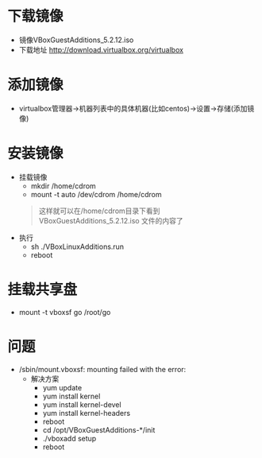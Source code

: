# 下载镜像
- 镜像VBoxGuestAdditions_5.2.12.iso 
- 下载地址 http://download.virtualbox.org/virtualbox
# 添加镜像
- virtualbox管理器->机器列表中的具体机器(比如centos)->设置->存储(添加镜像)
# 安装镜像
- 挂载镜像
  - mkdir /home/cdrom
  - mount -t auto /dev/cdrom /home/cdrom
  > 这样就可以在/home/cdrom目录下看到VBoxGuestAdditions_5.2.12.iso 文件的内容了
- 执行
  - sh ./VBoxLinuxAdditions.run
  - reboot
# 挂载共享盘
- mount -t vboxsf go /root/go
# 问题
- /sbin/mount.vboxsf: mounting failed with the error: 
  - 解决方案
    - yum update
    - yum install kernel
    - yum install kernel-devel
    - yum install kernel-headers
    - reboot
    - cd /opt/VBoxGuestAdditions-*/init 
    - ./vboxadd setup
    - reboot 
